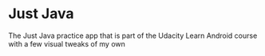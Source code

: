 # Just Java
The Just Java practice app that is part of the Udacity Learn Android course with a few visual tweaks of my own
